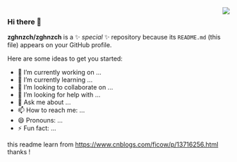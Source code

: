 <img align="right" src="https://github-readme-stats.vercel.app/api?username=zghnzch&show_icons=true&icon_color=CE1D2D&text_color=718096&bg_color=ffffff&hide_title=true" />


### Hi there 👋

**zghnzch/zghnzch** is a ✨ _special_ ✨ repository because its `README.md` (this file) appears on your GitHub profile.

Here are some ideas to get you started:

- 🔭 I’m currently working on ...
- 🌱 I’m currently learning ...
- 👯 I’m looking to collaborate on ...
- 🤔 I’m looking for help with ...
- 💬 Ask me about ...
- 📫 How to reach me: ...
- 😄 Pronouns: ...
- ⚡ Fun fact: ...


this readme learn from https://www.cnblogs.com/ficow/p/13716256.html thanks !
